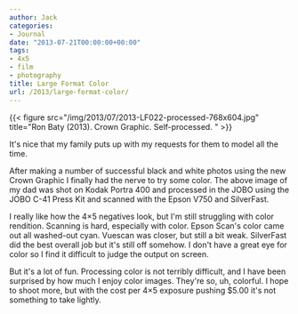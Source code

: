 ```yaml
---
author: Jack
categories:
- Journal
date: "2013-07-21T00:00:00+00:00"
tags:
- 4x5
- film
- photography
title: Large Format Color
url: /2013/large-format-color/
---
```


{{< figure src="/img/2013/07/2013-LF022-processed-768x604.jpg" title="Ron Baty (2013). Crown Graphic. Self-processed. "  >}}

It's nice that my family puts up with my requests for them to model all the time.

After making a number of successful black and white photos using the new Crown Graphic I finally had the nerve to try some color. The above image of my dad was shot on Kodak Portra 400 and processed in the JOBO using the JOBO C-41 Press Kit and scanned with the Epson V750 and SilverFast.

I really like how the 4&#215;5 negatives look, but I'm still struggling with color rendition. Scanning is hard, especially with color. Epson Scan's color came out all washed-out cyan. Vuescan was closer, but still a bit weak. SilverFast did the best overall job but it's still off somehow. I don't have a great eye for color so I find it difficult to judge the output on screen.

But it's a lot of fun. Processing color is not terribly difficult, and I have been surprised by how much I enjoy color images. They're so, uh, colorful. I hope to shoot more, but with the cost per 4&#215;5 exposure pushing $5.00 it's not something to take lightly.
